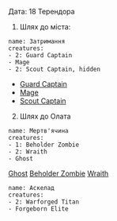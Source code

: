 Дата: 18 Терендора

1. Шлях до міста:
```encounter 
name: Затримання
creatures: 
- 2: Guard Captain
- Mage
- 2: Scout Captain, hidden
```
- [Guard Captain](https://www.dndbeyond.com/monsters/5195064-guard-captain)
- [Mage](https://www.dndbeyond.com/monsters/4831023-mage)
- [Scout Captain](https://www.dndbeyond.com/monsters/5195197-scout-captain)


2. Шлях до Олата
```encounter 
name: Мертв'ячина
creatures: 
- 1: Beholder Zombie
- 2: Wraith
- Ghost
```
[Ghost](https://www.dndbeyond.com/monsters/5195008-ghost)
[Beholder Zombie](https://www.dndbeyond.com/monsters/5194922-beholder-zombie)
[Wraith](https://www.dndbeyond.com/monsters/5174960-wraith)
```encounter 
name: Аскелад
creatures: 
- 2: Warforged Titan
- Forgeborn Elite
```
